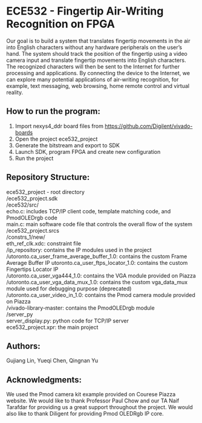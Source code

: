 # ECE532 - Fingertip Air-Writing Recognition on FPGA
Our goal is to build a system that translates fingertip movements in the air into English characters without any hardware peripherals on the user’s hand. The system should track the position of the fingertip using a video camera input and translate fingertip movements into English characters. The recognized characters will then be sent to the Internet for further processing and applications. By connecting the device to the Internet, we can explore many potential applications of air-writing recognition, for example, text messaging, web browsing, home remote control and virtual reality.

How to run the program:
-----------------------
1. Import nexys4_ddr board files from https://github.com/Digilent/vivado-boards
2. Open the project ece532_project
3. Generate the bitstream and export to SDK
4. Launch SDK, program FPGA and create new configuration
5. Run the project

Repository Structure:
---------------------
ece532_project - root directory  
  /ece532_project.sdk  
    /ece532/src/  
      echo.c: includes TCP/IP client code, template matching code, and PmodOLEDrgb code  
      main.c: main software code file that controls the overall flow of the system  
  /ece532_project.srcs  
    /constrs_1/new/  
      eth_ref_clk.xdc: constraint file    
  /ip_repository: contains the IP modules used in the project    
    /utoronto.ca_user_frame_average_buffer_1.0: contains the custom Frame Average Buffer IP utoronto.ca_user_ftps_locator_1.0: contains the custom Fingertips Locator IP  
    /utoronto.ca_user_vga444_1.0: contains the VGA module provided on Piazza  
    /utoronto.ca_user_vga_data_mux_1.0: contains the custom vga_data_mux module used for debugging purpose (deprecated)  
    /utoronto.ca_user_video_in_1.0: contains the Pmod camera module provided on Piazza  
    /vivado-library-master: contains the PmodOLEDrgb module  
  /server_py  
    server_display.py: python code for TCP/IP server  
  ece532_project.xpr: the main project  
 
Authors:
--------
Gujiang Lin, Yueqi Chen, Qingnan Yu

Acknowledgments:
--------
We used the Pmod camera kit example provided on Courese Piazza website.
We would like to thank Professor Paul Chow and our TA Naif Tarafdar for providing us a great support throughout the project.
We would also like to thank Diligent for providing Pmod OLEDRgb IP core.
